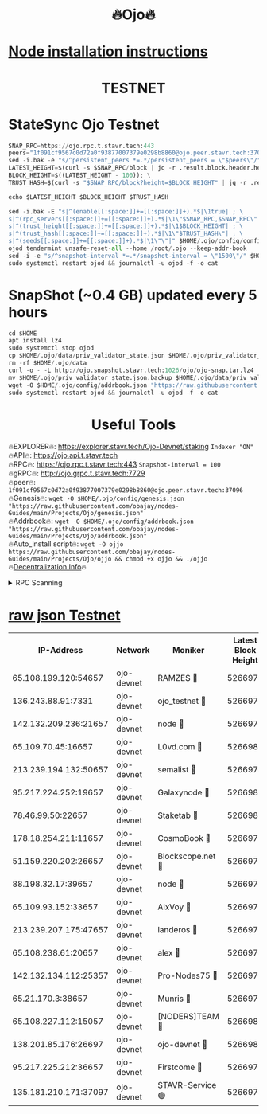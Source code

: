 <h1 align="center"> 🔥Ojo🔥</h1>

[Node installation instructions](https://github.com/obajay/nodes-Guides/tree/main/Projects/Ojo)
=

<h1 align="center"> TESTNET</h1>

# StateSync Ojo Testnet
```python
SNAP_RPC=https://ojo.rpc.t.stavr.tech:443
peers="1f091cf9567c0d72a0f93877007379e0298b8860@ojo.peer.stavr.tech:37096"
sed -i.bak -e "s/^persistent_peers *=.*/persistent_peers = \"$peers\"/" $HOME/.ojo/config/config.toml
LATEST_HEIGHT=$(curl -s $SNAP_RPC/block | jq -r .result.block.header.height); \
BLOCK_HEIGHT=$((LATEST_HEIGHT - 100)); \
TRUST_HASH=$(curl -s "$SNAP_RPC/block?height=$BLOCK_HEIGHT" | jq -r .result.block_id.hash)

echo $LATEST_HEIGHT $BLOCK_HEIGHT $TRUST_HASH

sed -i.bak -E "s|^(enable[[:space:]]+=[[:space:]]+).*$|\1true| ; \
s|^(rpc_servers[[:space:]]+=[[:space:]]+).*$|\1\"$SNAP_RPC,$SNAP_RPC\"| ; \
s|^(trust_height[[:space:]]+=[[:space:]]+).*$|\1$BLOCK_HEIGHT| ; \
s|^(trust_hash[[:space:]]+=[[:space:]]+).*$|\1\"$TRUST_HASH\"| ; \
s|^(seeds[[:space:]]+=[[:space:]]+).*$|\1\"\"|" $HOME/.ojo/config/config.toml
ojod tendermint unsafe-reset-all --home /root/.ojo --keep-addr-book
sed -i -e "s/^snapshot-interval *=.*/snapshot-interval = \"1500\"/" $HOME/.ojo/config/app.toml
sudo systemctl restart ojod && journalctl -u ojod -f -o cat
```
# SnapShot (~0.4 GB) updated every 5 hours
```python
cd $HOME
apt install lz4
sudo systemctl stop ojod
cp $HOME/.ojo/data/priv_validator_state.json $HOME/.ojo/priv_validator_state.json.backup
rm -rf $HOME/.ojo/data
curl -o - -L http://ojo.snapshot.stavr.tech:1026/ojo/ojo-snap.tar.lz4 | lz4 -c -d - | tar -x -C $HOME/.ojo --strip-components 2
mv $HOME/.ojo/priv_validator_state.json.backup $HOME/.ojo/data/priv_validator_state.json
wget -O $HOME/.ojo/config/addrbook.json "https://raw.githubusercontent.com/obajay/nodes-Guides/main/Projects/Ojo/addrbook.json"
sudo systemctl restart ojod && journalctl -u ojod -f -o cat
```
 <h1 align="center"> Useful Tools</h1>

🔥EXPLORER🔥:        https://explorer.stavr.tech/Ojo-Devnet/staking        `Indexer "ON"` \
🔥API🔥:                     https://ojo.api.t.stavr.tech \
🔥RPC🔥:                    https://ojo.rpc.t.stavr.tech:443              `Snapshot-interval = 100` \
🔥gRPC🔥:                  http://ojo.grpc.t.stavr.tech:7729 \
🔥peer🔥:                   `1f091cf9567c0d72a0f93877007379e0298b8860@ojo.peer.stavr.tech:37096` \
🔥Genesis🔥:    ```wget -O $HOME/.ojo/config/genesis.json "https://raw.githubusercontent.com/obajay/nodes-Guides/main/Projects/Ojo/genesis.json"``` \
🔥Addrbook🔥:    ```wget -O $HOME/.ojo/config/addrbook.json "https://raw.githubusercontent.com/obajay/nodes-Guides/main/Projects/Ojo/addrbook.json"``` \
🔥Auto_install script🔥: ```wget -O ojjo https://raw.githubusercontent.com/obajay/nodes-Guides/main/Projects/Ojo/ojjo && chmod +x ojjo && ./ojjo``` \
🔥[Decentralization Info](https://github.com/obajay/StateSync-snapshots/tree/main/Projects/Ojo/Decentralization)🔥



<details>
<summary>RPC Scanning</summary>

<h2 align="center"> We scan nodes in real time every 4 hours. And we provide the final result of RPC endpoints.
We cannot influence the operation of these nodes in any way. </h2>


```python
If Voting Power is higher than 0 --> then the Node is a validator of the network and may be subject to attack and be a potential threat to the chain.
```
```python
We marked such validators with a red symbol
```

</details>

[raw json Testnet](https://rpc-check.ojot.stavr.tech/ojot/rpc-ojot-result.json)
=


<table><tr><th>IP-Address</th><th>Network</th><th>Moniker</th><th>Latest Block Height</th><th>Earliest Block Height</th><th>Catching Up</th><th>Tx Index</th><th>Voting Power</th><th>Scan Time</th></tr><tr><td>65.108.199.120:54657</td><td>ojo-devnet</td><td>RAMZES 🔴</td><td>5266974</td><td>306156</td><td>False</td><td>on</td><td>15420</td><td>2024-02-03T15:56:10.410145232UTC</td></tr><tr><td>136.243.88.91:7331</td><td>ojo-devnet</td><td>ojo_testnet 🔴</td><td>5266976</td><td>308845</td><td>False</td><td>on</td><td>1000</td><td>2024-02-03T15:56:16.945665259UTC</td></tr><tr><td>142.132.209.236:21657</td><td>ojo-devnet</td><td>node 🔴</td><td>5266979</td><td>350001</td><td>False</td><td>on</td><td>1999</td><td>2024-02-03T15:56:34.242261691UTC</td></tr><tr><td>65.109.70.45:16657</td><td>ojo-devnet</td><td>L0vd.com 🔴</td><td>5266980</td><td>695918</td><td>False</td><td>off</td><td>998</td><td>2024-02-03T15:56:40.601410909UTC</td></tr><tr><td>213.239.194.132:50657</td><td>ojo-devnet</td><td>semalist 🔴</td><td>5266974</td><td>3223522</td><td>False</td><td>on</td><td>21037</td><td>2024-02-03T15:56:10.803498113UTC</td></tr><tr><td>95.217.224.252:19657</td><td>ojo-devnet</td><td>Galaxynode 🔴</td><td>5266980</td><td>3685492</td><td>False</td><td>on</td><td>11888</td><td>2024-02-03T15:56:39.630072538UTC</td></tr><tr><td>78.46.99.50:22657</td><td>ojo-devnet</td><td>Staketab 🔴</td><td>5266980</td><td>4254801</td><td>False</td><td>on</td><td>1276</td><td>2024-02-03T15:56:40.846590446UTC</td></tr><tr><td>178.18.254.211:11657</td><td>ojo-devnet</td><td>CosmoBook 🔴</td><td>5266979</td><td>4392001</td><td>False</td><td>off</td><td>1047</td><td>2024-02-03T15:56:36.614776520UTC</td></tr><tr><td>51.159.220.202:26657</td><td>ojo-devnet</td><td>Blockscope.net 🔴</td><td>5266974</td><td>4425001</td><td>False</td><td>on</td><td>1827</td><td>2024-02-03T15:56:09.543261797UTC</td></tr><tr><td>88.198.32.17:39657</td><td>ojo-devnet</td><td>node 🔴</td><td>5266979</td><td>4710001</td><td>False</td><td>on</td><td>92152</td><td>2024-02-03T15:56:36.874418262UTC</td></tr><tr><td>65.109.93.152:33657</td><td>ojo-devnet</td><td>AlxVoy 🔴</td><td>5266979</td><td>4943001</td><td>False</td><td>on</td><td>4491415</td><td>2024-02-03T15:56:33.999302847UTC</td></tr><tr><td>213.239.207.175:47657</td><td>ojo-devnet</td><td>landeros 🔴</td><td>5266977</td><td>4967924</td><td>False</td><td>off</td><td>11083</td><td>2024-02-03T15:56:27.478875286UTC</td></tr><tr><td>65.108.238.61:20657</td><td>ojo-devnet</td><td>alex 🔴</td><td>5266974</td><td>5131001</td><td>False</td><td>on</td><td>11359</td><td>2024-02-03T15:56:09.923526137UTC</td></tr><tr><td>142.132.134.112:25357</td><td>ojo-devnet</td><td>Pro-Nodes75 🔴</td><td>5266975</td><td>5166975</td><td>False</td><td>on</td><td>24651</td><td>2024-02-03T15:56:13.898577316UTC</td></tr><tr><td>65.21.170.3:38657</td><td>ojo-devnet</td><td>Munris 🔴</td><td>5266975</td><td>5166975</td><td>False</td><td>off</td><td>20123</td><td>2024-02-03T15:56:16.325193764UTC</td></tr><tr><td>65.108.227.112:15057</td><td>ojo-devnet</td><td>[NODERS]TEAM 🔴</td><td>5266980</td><td>5166980</td><td>False</td><td>off</td><td>9999</td><td>2024-02-03T15:56:39.973551176UTC</td></tr><tr><td>138.201.85.176:26697</td><td>ojo-devnet</td><td>ojo-devnet 🔴</td><td>5266980</td><td>5166980</td><td>False</td><td>on</td><td>1000024000</td><td>2024-02-03T15:56:40.238464131UTC</td></tr><tr><td>95.217.225.212:36657</td><td>ojo-devnet</td><td>Firstcome 🔴</td><td>5266976</td><td>5251946</td><td>False</td><td>on</td><td>13566</td><td>2024-02-03T15:56:16.730878154UTC</td></tr><tr><td>135.181.210.171:37097</td><td>ojo-devnet</td><td>STAVR-Service 🟢</td><td>5266974</td><td>5266201</td><td>False</td><td>on</td><td>0</td><td>2024-02-03T15:56:11.490921828UTC</td></tr></table>
